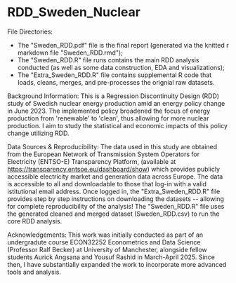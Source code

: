# RDD_Sweden_Nuclear
File Directories:
- The "Sweden_RDD.pdf" file is the final report (generated via the knitted r markdown file "Sweden_RDD.rmd");
- The "Sweden_RDD.R" file runs contains the main RDD analysis conducted (as well as some data construction, EDA and visualizations);
- The "Extra_Sweden_RDD.R" file contains supplemental R code that loads, cleans, merges, and pre-processes the orignial raw datasets.

Background Information:
This is a Regression Discontinuity Design (RDD) study of Swedish nuclear energy production amid an energy policy change in June 2023. The implemented policy broadened the focus of energy production from 'renewable' to 'clean', thus allowing for more nuclear production. I aim to study the statistical and economic impacts of this policy change utilizing RDD.

Data Sources & Reproducibility:
The data used in this study are obtained from the European Network of Transmission System Operators for Electricity (ENTSO-E) Transparency Platform, (available at https://transparency.entsoe.eu/dashboard/show) which provides publicly accessible electricity market and generation data across Europe. The data is accessible to all and downloadable to those that log-in with a valid istitutional email address. Once logged in, the "Extra_Sweden_RDD.R" file provides step by step instructions on downloading the datasets -- allowing for complete reproducibility of the analysis! The "Sweden_RDD.R" file uses the generated cleaned and merged dataset (Sweden_RDD.csv) to run the core RDD analysis. 

Acknowledgements:
This work was initially conducted as part of an undergradute course ECON32252 Econometrics and Data Science (Professor Ralf Becker) at University of Manchester, alongside fellow students Aurick Angsana and Yousuf Rashid in March-April 2025. Since then, I have substantially expanded the work to incorporate more advanced tools and analysis. 
